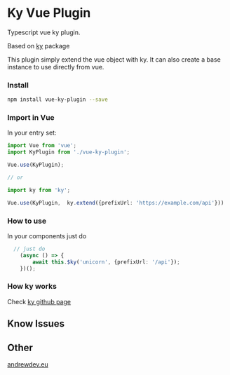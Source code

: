 # Ky Vue Plugin
Typescript vue ky plugin.

Based on [ky](https://github.com/sindresorhus/ky) package

This plugin simply extend the vue object with ky. It can also create a base instance to use directly from vue.

### Install

```bash
npm install vue-ky-plugin --save
```

### Import in Vue
In your entry set:
```typescript
import Vue from 'vue';
import KyPlugin from './vue-ky-plugin';

Vue.use(KyPlugin);

// or 

import ky from 'ky';

Vue.use(KyPlugin,  ky.extend({prefixUrl: 'https://example.com/api'}))

```
### How to use
In your components just do

```typescript
  // just do
    (async () => {
        await this.$ky('unicorn', {prefixUrl: '/api'});
    })();
```
### How ky works

Check [ky github page](https://github.com/sindresorhus/ky)

## Know Issues


## Other
[andrewdev.eu](https://www.andrewdev.eu)